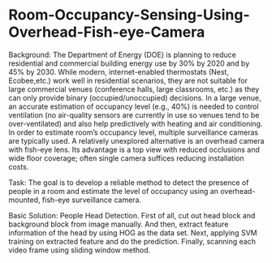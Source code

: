 # Room-Occupancy-Sensing-Using-Overhead-Fish-eye-Camera
Background: The Department of Energy (DOE) is planning to reduce residential and commercial building energy use by 30% by 2020 and by 45% by 2030. While modern, internet-enabled thermostats (Nest, Ecobee,etc.) work well in residential scenarios, they are not suitable for large commercial venues (conference halls, large classrooms, etc.) as they can only provide binary (occupied/unoccupied) decisions. In a large venue, an accurate estimation of occupancy level (e.g., 40%) is needed to control ventilation (no air-quality sensors are currently in use so venues tend to be over-ventilated) and also help predictively with heating and air conditioning. In order to estimate room’s occupancy level, multiple surveillance cameras are typically used. A relatively unexplored alternative is an overhead camera with fish-eye lens. Its advantage is a top view with reduced occlusions and wide floor coverage; often single camera suffices reducing installation costs.

Task: The goal is to develop a reliable method to detect the presence of people in a room and estimate the level of occupancy using an overhead-mounted, fish-eye surveillance camera.

Basic Solution: People Head Detection. 
First of all, cut out head block and background block from image manually.
And then, extract feature information of the head by using HOG as the data set.
Next, applying SVM training on extracted feature and do the prediction.
Finally, scanning each video frame using sliding window method.

